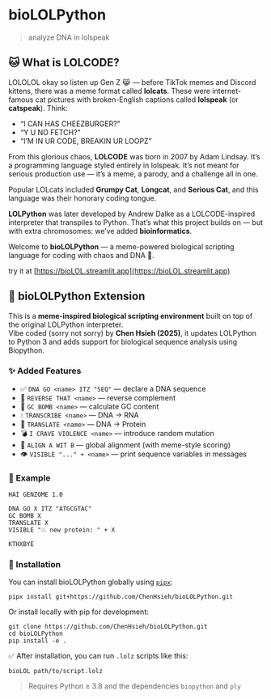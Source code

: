 # bioLOLPython

> analyze DNA in lolspeak

## 🐱 What is LOLCODE?

LOLOLOL okay so listen up Gen Z 😹 — before TikTok memes and Discord kittens, there was a meme format called **lolcats**. These were internet-famous cat pictures with broken-English captions called **lolspeak** (or **catspeak**). Think:
  
- “I CAN HAS CHEEZBURGER?”
- “Y U NO FETCH?”
- “I’M IN UR CODE, BREAKIN UR LOOPZ”

From this glorious chaos, **LOLCODE** was born in 2007 by Adam Lindsay. It’s a programming language styled entirely in lolspeak. It’s not meant for serious production use — it’s a meme, a parody, and a challenge all in one.

Popular LOLcats included **Grumpy Cat**, **Longcat**, and **Serious Cat**, and this language was their honorary coding tongue.

**LOLPython** was later developed by Andrew Dalke as a LOLCODE-inspired interpreter that transpiles to Python. That’s what this project builds on — but with extra chromosomes: we’ve added **bioinformatics**.

Welcome to **bioLOLPython** — a meme-powered biological scripting language for coding with chaos and DNA 🧬.

try it at [https://bioLOL.streamlit.app](https://bioLOL.streamlit.app)

## 🤖 bioLOLPython Extension

This is a **meme-inspired biological scripting environment** built on top of the original LOLPython interpreter.  
Vibe coded (sorry not sorry) by **Chen Hsieh (2025)**, it updates LOLPython to Python 3 and adds support for biological sequence analysis using Biopython.

### ✨ Added Features
- ✅ `DNA GO <name> ITZ "SEQ"` — declare a DNA sequence
- 🔁 `REVERSE THAT <name>` — reverse complement
- 🔬 `GC BOMB <name>` — calculate GC content
- 💧 `TRANSCRIBE <name>` — DNA → RNA
- 🍖 `TRANSLATE <name>` — DNA → Protein
- 💣 `I CRAVE VIOLENCE <name>` — introduce random mutation
- 🤝 `ALIGN A WIT B` — global alignment (with meme-style scoring)
- 👁️ `VISIBLE "..." + <name>` — print sequence variables in messages

### 🚀 Example

```
HAI GENZOME 1.0

DNA GO X ITZ "ATGCGTAC"
GC BOMB X
TRANSLATE X
VISIBLE "💥 new protein: " + X

KTHXBYE
```

### 🔬 Installation

You can install bioLOLPython globally using [`pipx`](https://pypa.github.io/pipx/):

```
pipx install git+https://github.com/ChenHsieh/bioLOLPython.git
```

Or install locally with pip for development:

```
git clone https://github.com/ChenHsieh/bioLOLPython.git
cd bioLOLPython
pip install -e .
```

✅ After installation, you can run `.lolz` scripts like this:

```
bioLOL path/to/script.lolz
```

> Requires Python ≥ 3.8 and the dependencies `biopython` and `ply`
